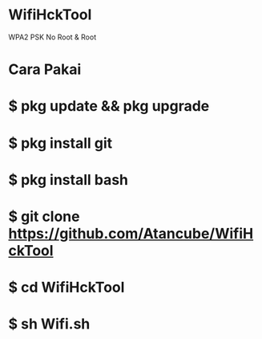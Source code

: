# WifiHckTool
WPA2 PSK No Root & Root
# Cara Pakai
# $ pkg update && pkg upgrade
# $ pkg install git
# $ pkg install bash
# $ git clone https://github.com/Atancube/WifiHckTool
# $ cd WifiHckTool
# $ sh Wifi.sh

